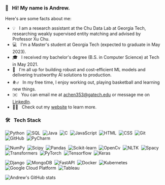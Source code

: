 ### 👋 &nbsp; Hi! My name is Andrew.

Here's are some facts about me:

- 💡 &nbsp; I am a research assistant at the Chu Data Lab at Georgia Tech, researching weakly supervised entity matching and advised by Professor Xu Chu.
- 💻 &nbsp; I'm a Master's student at Georgia Tech (expected to graduate in May 2023).
- 🎓 &nbsp; I received my bachelor's degree (B.S. in Computer Science) at Tech in May 2021.
- 🌱 &nbsp; I'm all up for building robust and cost-efficient ML models and delivering trustworthy AI solutions to production.
- ⛹️‍♂️ &nbsp; In my free time, I enjoy working out, playing basketball and learning new things.
- ✉️ &nbsp; You can email me at achen353@gatech.edu or message me on [LinkedIn](https://www.linkedin.com/in/achen353/).
- 👨‍💻 &nbsp; Check out my [website](https://achen353.github.io/) to learn more.

### 🛠 &nbsp; Tech Stack

![Python](https://img.shields.io/badge/-Python-05122A?style=flat&logo=python)&nbsp;
![SQL](https://img.shields.io/badge/-SQL-05122A?style=flat&logo=mysql)&nbsp;
![Java](https://img.shields.io/badge/-Java-05122A?style=flat&logo=Java)&nbsp;
![C](https://img.shields.io/badge/-C-05122A?style=flat&logo=C)&nbsp;
![JavaScript](https://img.shields.io/badge/-JavaScript-05122A?style=flat&logo=javascript)&nbsp;
![HTML](https://img.shields.io/badge/-HTML-05122A?style=flat&logo=HTML5)&nbsp;
![CSS](https://img.shields.io/badge/-CSS-05122A?style=flat&logo=CSS3)&nbsp;
![Git](https://img.shields.io/badge/-Git-05122A?style=flat&logo=git)&nbsp;
![GitHub](https://img.shields.io/badge/-GitHub-05122A?style=flat&logo=github)&nbsp;
![PyCharm](https://img.shields.io/badge/-PyCharm-05122A?style=flat&logo=pycharm)&nbsp;

![NumPy](https://img.shields.io/badge/-Numpy-05122A?&style=flat&logo=numpy)&nbsp;
![Scipy](https://img.shields.io/badge/-Scipy-05122A?&style=flat&logo=scipy)&nbsp;
![Pandas](https://img.shields.io/badge/-Pandas-05122A?&style=flat&logo=pandas)&nbsp;
![Scikit-learn](https://img.shields.io/badge/-scikit--learn-05122A?&style=flat&logo=scikit-learn)&nbsp;
![OpenCv](https://img.shields.io/badge/-OpenCV-05122A?&style=flat&logo=openCV)&nbsp;
![NLTK](https://img.shields.io/badge/-NLTK-05122A?&style=flat&logo=NLTK)&nbsp;
![Spacy](https://img.shields.io/badge/-Spacy-05122A?&style=flat&logo=spacy)&nbsp;
![Transformers](https://img.shields.io/badge/-Transformers-05122A?&style=flat&logo=transformers)&nbsp;
![PyTorch](https://img.shields.io/badge/-PyTorch-05122A?&style=flat&logo=pytorch)&nbsp;
![Tensorflow](https://img.shields.io/badge/-Tensorflow-05122A?&style=flat&logo=tensorflow)&nbsp;
![Keras](https://img.shields.io/badge/-Keras-05122A?&style=flat&logo=keras)&nbsp;

![Django](https://img.shields.io/badge/-Django-05122A?style=flat&logo=django)&nbsp;
![MongoDB](https://img.shields.io/badge/-MongoDB-05122A?style=flat&logo=MongoDB)&nbsp;
![FastAPI](https://img.shields.io/badge/-FastAPI-05122A?style=flat&logo=FastAPI)&nbsp;
![Docker](https://img.shields.io/badge/-Docker-05122A?style=flat&logo=docker)&nbsp;
![Kubernetes](https://img.shields.io/badge/-Kubernetes-05122A?style=flat&logo=kubernetes)&nbsp;
![Google Cloud Platform](https://img.shields.io/badge/-Google%20Cloud%20Platform-05122A?style=flat&logo=google-cloud-platform)&nbsp;
![Tableau](https://img.shields.io/badge/-Tableau-05122A?style=flat&logo=tableau)&nbsp;

![Andrew's GitHub stats](https://github-readme-stats.vercel.app/api?username=achen353&count_private=true&theme=merko)
